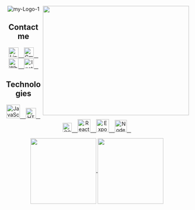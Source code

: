 
<p align="center">
    <img href="https://github.com/pedromaranini" src="https://i.ibb.co/nCZDCx5/my-Logo-1.jpg" alt="my-Logo-1" border="0" />
    <img href="https://github.com/pedromaranini" align="right" width="400" height="300" src="https://media.giphy.com/media/iIqmM5tTjmpOB9mpbn/source.gif" />
</p>

<h2 align="center" color="44475A">Contact me</h2>

<p align="center">
   <a href="https://www.linkedin.com/in/pedromaranini30/">
       <img alt="LinkedIn" width="27px" src="https://image.flaticon.com/icons/png/128/61/61109.png?ga=GA1.2.1429006135.1605056873"/> &nbsp;&nbsp;
   </a>
    
   <a href="mailto:pedrolucasmaranini30@gmail.com">
       <img alt="Gmail" width="27px" src="https://image.flaticon.com/icons/png/128/60/60543.png?ga=GA1.2.1429006135.1605056873"/> &nbsp;&nbsp;
   </a>
    
   <a href="https://api.whatsapp.com/send?phone=5513997553821&text=Faaaaala%20Pedro%2C%20venho%20atrav%C3%A9s%20do%20Github%20entrar%20em%20contato%20contigo!">
       <img alt="Whatsapp" width="27px" src="https://image.flaticon.com/icons/png/128/38/38334.png?ga=GA1.2.1429006135.1605056873"/> &nbsp;&nbsp;
   </a>
   
   <a href="https://www.instagram.com/m4ranini/">
       <img alt="Instagram" width="27px" src="https://image.flaticon.com/icons/png/128/87/87390.png?ga=GA1.2.1429006135.1605056873"/> &nbsp;&nbsp;
   </a>  
</p>

<h2 align="center" color="44475A">Technologies</h2>

<p align="center">
   <a href="https://developer.mozilla.org/pt-BR/docs/Aprender/JavaScript">
       <img alt="JavaScript" width="37px" src="https://img1.gratispng.com/20180720/bv/kisspng-javascript-logo-html-clip-art-javascript-logo-5b5188b13c2314.0304322315320700652463.jpg"/> &nbsp;&nbsp;
   </a>
    
   <a href="https://developer.mozilla.org/pt-BR/docs/Web/HTML">
       <img alt="HTML" width="28px" src="https://img2.gratispng.com/20180802/tpl/kisspng-logo-html5-brand-clip-art-%E6%9D%89-%E5%B1%B1-%E8%89%AF-%E9%9B%84-5b62be01b565d5.334247781533197825743.jpg"/> &nbsp;&nbsp;
   </a>
   
   <a href="https://developer.mozilla.org/pt-BR/docs/Web/CSS">
       <img alt="CSS" width="25px" src="https://logodownload.org/wp-content/uploads/2017/04/css-3-logo-1.png"/> &nbsp;&nbsp;
   </a>
    
   <a href="https://reactjs.org/">
       <img alt="ReactJS" width="35px" src="https://seeklogo.com/images/R/react-logo-7B3CE81517-seeklogo.com.png"/> &nbsp;&nbsp;
   </a>
   
   <a href="https://expo.io/">
       <img alt="Expo" width="35px" src="https://qiita-user-contents.imgix.net/https%3A%2F%2Fqiita-image-store.s3.ap-northeast-1.amazonaws.com%2F0%2F307441%2F815fd2ae-b05f-7a2f-e8af-63f70911eb59.png?ixlib=rb-1.2.2&auto=format&gif-q=60&q=75&s=7b46ae57fbaf4b744e3222abbc859b97"/> &nbsp;&nbsp;
   </a>
   
   <a href="https://nodejs.org/en/">
       <img alt="NodeJS" width="33px" src="https://walde.co/wp-content/uploads/2016/09/nodejs_logo.png"/> &nbsp;&nbsp;
   </a>
</p>


<p align="center">
  <a href="https://github.com/pedromaranini">
    <img 
         align="center" 
         height="180"
         src="https://github-readme-stats.vercel.app/api/top-langs/?username=pedromaranini&layout=compact" 
     />
    </a>
    <a href="https://github.com/pedromaranini">
    <img 
         align="center" 
         height="180"
         src="https://github-readme-stats.vercel.app/api?username=pedromaranini&show_icons=true&include_all_commits=true%22%20alt=%22fecampi%20github%20stats" />
    </a>
  </p>



